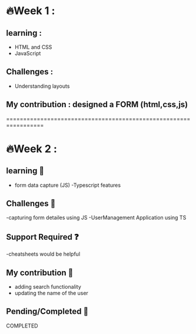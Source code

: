 # :fire:Week 1 :
##  learning :
- HTML and CSS
- JavaScript
## Challenges :
- Understanding layouts
## My contribution : designed a FORM (html,css,js)
=================================================================
# :fire:Week 2 : 
##  learning :information_desk_person:
- form data capture (JS)
-Typescript features
## Challenges :muscle:
-capturing form detailes using JS
-UserManagement Application using TS
## Support Required :question:
-cheatsheets would be helpful
## My contribution :thought_balloon:
- adding search functionality
- updating the name of the user 
## Pending/Completed :100:
COMPLETED

